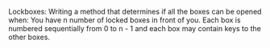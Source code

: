 Lockboxes:
Writing a method that determines if all the boxes can be opened when:
You have n number of locked boxes in front of you. Each box is numbered sequentially from 0 to n - 1 and each box may contain keys to the other boxes.
